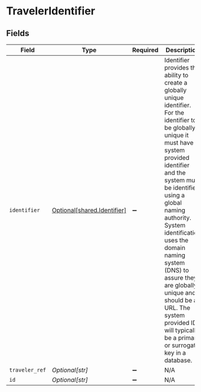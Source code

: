 # TravelerIdentifier


## Fields

| Field                                                                                                                                                                                                                                                                                                                                                                                                                               | Type                                                                                                                                                                                                                                                                                                                                                                                                                                | Required                                                                                                                                                                                                                                                                                                                                                                                                                            | Description                                                                                                                                                                                                                                                                                                                                                                                                                         |
| ----------------------------------------------------------------------------------------------------------------------------------------------------------------------------------------------------------------------------------------------------------------------------------------------------------------------------------------------------------------------------------------------------------------------------------- | ----------------------------------------------------------------------------------------------------------------------------------------------------------------------------------------------------------------------------------------------------------------------------------------------------------------------------------------------------------------------------------------------------------------------------------- | ----------------------------------------------------------------------------------------------------------------------------------------------------------------------------------------------------------------------------------------------------------------------------------------------------------------------------------------------------------------------------------------------------------------------------------- | ----------------------------------------------------------------------------------------------------------------------------------------------------------------------------------------------------------------------------------------------------------------------------------------------------------------------------------------------------------------------------------------------------------------------------------- |
| `identifier`                                                                                                                                                                                                                                                                                                                                                                                                                        | [Optional[shared.Identifier]](undefined/models/shared/identifier.md)                                                                                                                                                                                                                                                                                                                                                                | :heavy_minus_sign:                                                                                                                                                                                                                                                                                                                                                                                                                  | Identifier provides the ability to create a globally unique identifier. For the identifier to be globally unique it must have a system provided identifier and the system must be identified using a global naming authority. System identification uses the domain naming system (DNS) to assure they are globally unique and should be an URL. The system provided ID will typically be a primary or surrogate key in a database. |
| `traveler_ref`                                                                                                                                                                                                                                                                                                                                                                                                                      | *Optional[str]*                                                                                                                                                                                                                                                                                                                                                                                                                     | :heavy_minus_sign:                                                                                                                                                                                                                                                                                                                                                                                                                  | N/A                                                                                                                                                                                                                                                                                                                                                                                                                                 |
| `id`                                                                                                                                                                                                                                                                                                                                                                                                                                | *Optional[str]*                                                                                                                                                                                                                                                                                                                                                                                                                     | :heavy_minus_sign:                                                                                                                                                                                                                                                                                                                                                                                                                  | N/A                                                                                                                                                                                                                                                                                                                                                                                                                                 |
